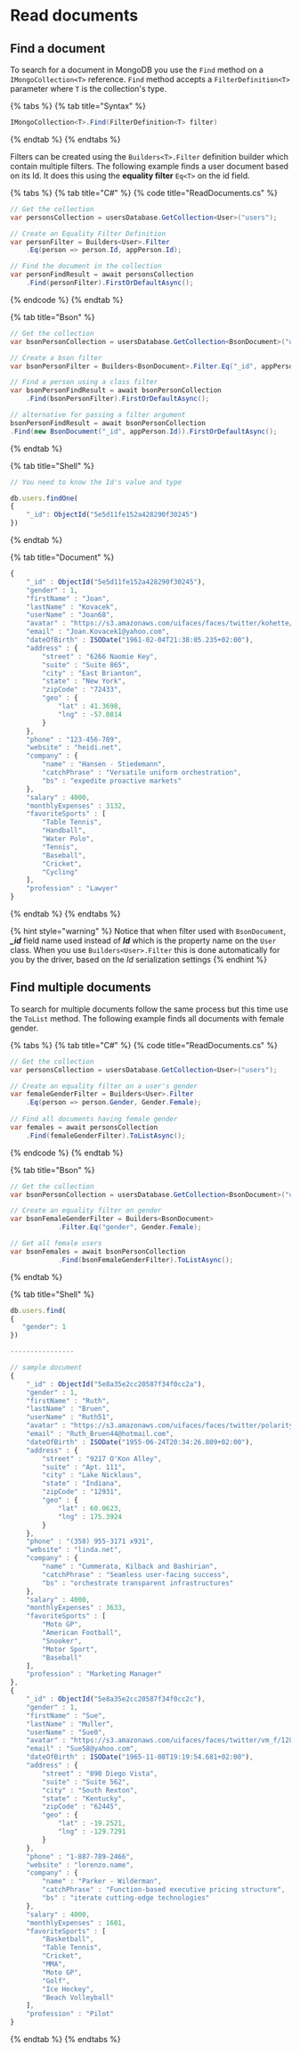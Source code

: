 # Read documents

## Find a document

To search for a document in MongoDB you use the `Find` method on a `IMongoCollection<T>` reference. `Find` method accepts a `FilterDefinition<T>` parameter where `T` is the collection's type. 

{% tabs %}
{% tab title="Syntax" %}
```csharp
IMongoCollection<T>.Find(FilterDefinition<T> filter)
```
{% endtab %}
{% endtabs %}

Filters can be created using the `Builders<T>.Filter` definition builder which contain multiple filters. The following example finds a user document based on its Id. It does this using the **equality filter** `Eq<T>` on the id field.

{% tabs %}
{% tab title="C\#" %}
{% code title="ReadDocuments.cs" %}
```csharp
// Get the collection
var personsCollection = usersDatabase.GetCollection<User>("users");

// Create an Equality Filter Definition
var personFilter = Builders<User>.Filter
    .Eq(person => person.Id, appPerson.Id);

// Find the document in the collection    
var personFindResult = await personsCollection
    .Find(personFilter).FirstOrDefaultAsync();
```
{% endcode %}
{% endtab %}

{% tab title="Bson" %}
```csharp
// Get the collection
var bsonPersonCollection = usersDatabase.GetCollection<BsonDocument>("users");

// Create a bson filter
var bsonPersonFilter = Builders<BsonDocument>.Filter.Eq("_id", appPerson.Id);

// Find a person using a class filter
var bsonPersonFindResult = await bsonPersonCollection
    .Find(bsonPersonFilter).FirstOrDefaultAsync();

// alternative for passing a filter argument
bsonPersonFindResult = await bsonPersonCollection
.Find(new BsonDocument("_id", appPerson.Id)).FirstOrDefaultAsync();
```
{% endtab %}

{% tab title="Shell" %}
```javascript
// You need to know the Id's value and type

db.users.findOne(
{
    "_id": ObjectId("5e5d11fe152a428290f30245")
})
```
{% endtab %}

{% tab title="Document" %}
```javascript
{
	"_id" : ObjectId("5e5d11fe152a428290f30245"),
	"gender" : 1,
	"firstName" : "Joan",
	"lastName" : "Kovacek",
	"userName" : "Joan68",
	"avatar" : "https://s3.amazonaws.com/uifaces/faces/twitter/kohette/128.jpg",
	"email" : "Joan.Kovacek1@yahoo.com",
	"dateOfBirth" : ISODate("1961-02-04T21:38:05.235+02:00"),
	"address" : {
		"street" : "6266 Naomie Key",
		"suite" : "Suite 865",
		"city" : "East Brianton",
		"state" : "New York",
		"zipCode" : "72433",
		"geo" : {
			"lat" : 41.3698,
			"lng" : -57.0814
		}
	},
	"phone" : "123-456-789",
	"website" : "heidi.net",
	"company" : {
		"name" : "Hansen - Stiedemann",
		"catchPhrase" : "Versatile uniform orchestration",
		"bs" : "expedite proactive markets"
	},
	"salary" : 4000,
	"monthlyExpenses" : 3132,
	"favoriteSports" : [
		"Table Tennis",
		"Handball",
		"Water Polo",
		"Tennis",
		"Baseball",
		"Cricket",
		"Cycling"
	],
	"profession" : "Lawyer"
}
```
{% endtab %}
{% endtabs %}

{% hint style="warning" %}
 Notice that when filter used with `BsonDocument`, _**\_id**_  field name used instead of _**Id**_ which is the property name on the `User` class. When you use `Builders<User>.Filter` this is done automatically for you by the driver, based on the _Id_ serialization settings
{% endhint %}

## Find multiple documents

To search for multiple documents follow the same process but this time use the `ToList` method. The following example finds all documents with female gender.

{% tabs %}
{% tab title="C\#" %}
{% code title="ReadDocuments.cs" %}
```csharp
// Get the collection
var personsCollection = usersDatabase.GetCollection<User>("users");

// Create an equality filter on a user's gender
var femaleGenderFilter = Builders<User>.Filter
    .Eq(person => person.Gender, Gender.Female);
    
// Find all documents having female gender
var females = await personsCollection
    .Find(femaleGenderFilter).ToListAsync();
```
{% endcode %}
{% endtab %}

{% tab title="Bson" %}
```csharp
// Get the collection
var bsonPersonCollection = usersDatabase.GetCollection<BsonDocument>("users");

// Create an equality filter on gender
var bsonFemaleGenderFilter = Builders<BsonDocument>
            .Filter.Eq("gender", Gender.Female);

// Get all female users
var bsonFemales = await bsonPersonCollection
            .Find(bsonFemaleGenderFilter).ToListAsync();
```
{% endtab %}

{% tab title="Shell" %}
```javascript
db.users.find(
{
   "gender": 1
})

----------------

// sample document
{
	"_id" : ObjectId("5e8a35e2cc20587f34f0cc2a"),
	"gender" : 1,
	"firstName" : "Ruth",
	"lastName" : "Bruen",
	"userName" : "Ruth51",
	"avatar" : "https://s3.amazonaws.com/uifaces/faces/twitter/polarity/128.jpg",
	"email" : "Ruth_Bruen44@hotmail.com",
	"dateOfBirth" : ISODate("1955-06-24T20:34:26.809+02:00"),
	"address" : {
		"street" : "9217 O'Kon Alley",
		"suite" : "Apt. 111",
		"city" : "Lake Nicklaus",
		"state" : "Indiana",
		"zipCode" : "12931",
		"geo" : {
			"lat" : 60.0623,
			"lng" : 175.3924
		}
	},
	"phone" : "(358) 955-3171 x931",
	"website" : "linda.net",
	"company" : {
		"name" : "Cummerata, Kilback and Bashirian",
		"catchPhrase" : "Seamless user-facing success",
		"bs" : "orchestrate transparent infrastructures"
	},
	"salary" : 4000,
	"monthlyExpenses" : 3633,
	"favoriteSports" : [
		"Moto GP",
		"American Football",
		"Snooker",
		"Motor Sport",
		"Baseball"
	],
	"profession" : "Marketing Manager"
},
{
	"_id" : ObjectId("5e8a35e2cc20587f34f0cc2c"),
	"gender" : 1,
	"firstName" : "Sue",
	"lastName" : "Muller",
	"userName" : "Sue0",
	"avatar" : "https://s3.amazonaws.com/uifaces/faces/twitter/vm_f/128.jpg",
	"email" : "Sue58@yahoo.com",
	"dateOfBirth" : ISODate("1965-11-08T19:19:54.681+02:00"),
	"address" : {
		"street" : "090 Diego Vista",
		"suite" : "Suite 562",
		"city" : "South Rexton",
		"state" : "Kentucky",
		"zipCode" : "62445",
		"geo" : {
			"lat" : -19.2521,
			"lng" : -129.7291
		}
	},
	"phone" : "1-887-789-2466",
	"website" : "lorenzo.name",
	"company" : {
		"name" : "Parker - Wilderman",
		"catchPhrase" : "Function-based executive pricing structure",
		"bs" : "iterate cutting-edge technologies"
	},
	"salary" : 4000,
	"monthlyExpenses" : 1601,
	"favoriteSports" : [
		"Basketball",
		"Table Tennis",
		"Cricket",
		"MMA",
		"Moto GP",
		"Golf",
		"Ice Hockey",
		"Beach Volleyball"
	],
	"profession" : "Pilot"
}
```
{% endtab %}
{% endtabs %}



